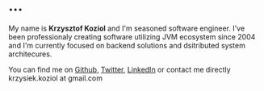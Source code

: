 #  ...

My name is **Krzysztof Koziol** and I'm seasoned software engineer. I've been professionaly creating software utilizing JVM ecosystem since 2004 and I'm currently focused on backend solutions and dsitributed system architecures.

You can find me on 
[Github](http://github.com/koziolk), 
[Twitter](http://twitter.com/krkoziol), 
[LinkedIn](http://linkedin.com/in/krkoziol) or contact me directly krzysiek.koziol at gmail.com
